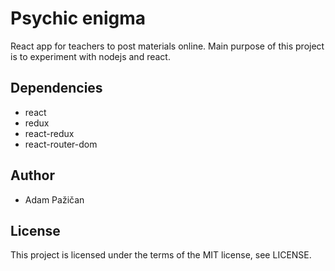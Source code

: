 # Psychic enigma

React app for teachers to post materials online. Main purpose of this project is to experiment with nodejs and react.

## Dependencies

- react
- redux
- react-redux
- react-router-dom


## Author 

- Adam Pažičan

## License

This project is licensed under the terms of the MIT license, see LICENSE.